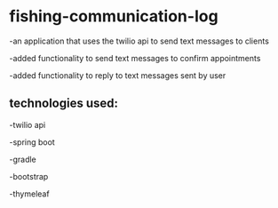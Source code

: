 # fishing-communication-log
-an application that uses the twilio api to send text messages to clients

-added functionality to send text messages to confirm appointments

-added functionality to reply to text messages sent by user


## technologies used:

-twilio api

-spring boot

-gradle

-bootstrap

-thymeleaf
